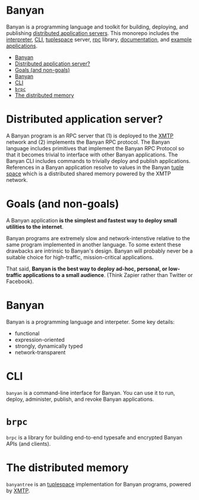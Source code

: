 # Banyan

Banyan is a programming language and toolkit for building, deploying, and
publishing [distributed application servers](/). This monorepo includes the
[interpreter](/), [CLI](/), [tuplespace](/) server, [rpc](/) library,
[documentation](/), and [example applications](/).

- [Banyan](#banyan)
- [Distributed application server?](#distributed-application-server)
- [Goals (and non-goals)](#goals-and-non-goals)
- [Banyan](#banyan-1)
- [CLI](#cli)
- [`brpc`](#brpc)
- [The distributed memory](#the-distributed-memory)

# Distributed application server?

A Banyan program is an RPC server that (1) is deployed to the
[XMTP](https://xmtp.org) network and (2) implements the Banyan RPC protocol.
The Banyan language includes primitives that implement the Banyan RPC Protocol
so that it becomes trivial to interface with other Banyan applications. The
Banyan CLI includes commands to trivially deploy and publish applications.
References in a Banyan application resolve to values in the Banyan [tuple
space](/) which is a distributed shared memory powered by the XMTP network.

# Goals (and non-goals)

A Banyan application __is the simplest and fastest way to deploy small utilities
to the internet__.

Banyan programs are extremely slow and network-intenstive relative to the same
program implemented in another language. To some extent these drawbacks are
intrinsic to Banyan's design. Banyan will probably never be a suitable choice
for high-traffic, mission-critical applications.

That said, __Banyan is the best way to deploy ad-hoc, personal, or low-traffic
applications to a small audience__. (Think Zapier rather than Twitter or
Facebook).

# Banyan

Banyan is a programming language and interpeter. Some key details:

- functional
- expression-oriented
- strongly, dynamically typed
- network-transparent

# CLI

`banyan` is a command-line interface for Banyan. You can use it to run, deploy,
administer, publish, and revoke Banyan applications.

# `brpc`

`brpc` is a library for building end-to-end typesafe and
encrypted Banyan APIs (and clients).

# The distributed memory

`banyantree` is an [tuplespace](https://en.wikipedia.org/wiki/Tuple_space)
implementation for Banyan programs, powered by [XMTP](https://xmtp.org).